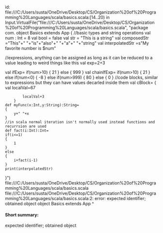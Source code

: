 id: file:///C:/Users/susta/OneDrive/Desktop/CS/Organization%20of%20Programming%20Languages/scala/basics.scala:[14..20) in Input.VirtualFile("file:///C:/Users/susta/OneDrive/Desktop/CS/Organization%20of%20Programming%20Languages/scala/basics.scala", "package com.
object Basics extends App
{
  //basic types and string operations
  val num : Int = 8
  val bool = false
  val str = "This is a string"
  val composedStr ="This"+" "+"is"+"also"+" "+"a"+" "+"string"
  val interpolatedStr =s"My favorite number is $num"

  //expressions, anything can be assigned as long as it can be reduced to a value leading to weird things like this
  val exp=2+3

  val ifExp=
    if(num>10)
    {
        21
    }
    else
    {
        999
    }
  val chainIfExp=
    if(num>10)
    {
        21
    }
    else if(num<0)
    {
        -8
    }
    else if(num>999)
    {
        80
    }
    else
    {
        0
    }
    //code blocks, similar to expressions but they can have values decarled inside them
    val cBlock=
        {
            val localVal=67
            
            localVal+3
        }
    def myFunc(x:Int,y:String):String=
    {            
        y+" "+x
    }
    //in scala normal iteration isn't normally used instead functions and recurrsion are used
    def fact(i:Int):Int=
    if(i<=1)
    {
        1
    }
    else
    {
        i+fact(i-1)
    }
    print(interpolatedStr)
}")
file:///C:/Users/susta/OneDrive/Desktop/CS/Organization%20of%20Programming%20Languages/scala/basics.scala
file:///C:/Users/susta/OneDrive/Desktop/CS/Organization%20of%20Programming%20Languages/scala/basics.scala:2: error: expected identifier; obtained object
object Basics extends App
^
#### Short summary: 

expected identifier; obtained object